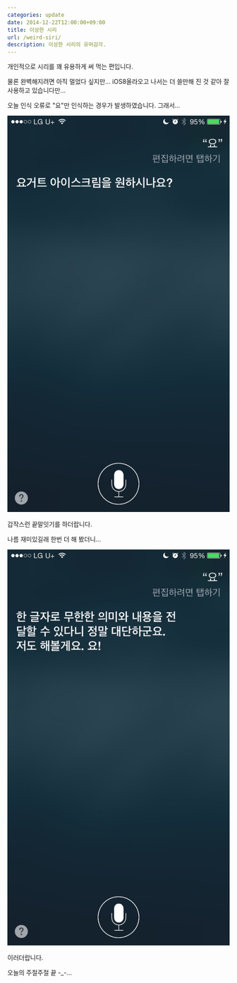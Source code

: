 ```yaml
---
categories: update
date: 2014-12-22T12:00:00+09:00
title: 이상한 시리
url: /weird-siri/
description: 이상한 시리의 유머감각.
---
```


개인적으로 시리를 꽤 유용하게 써 먹는 편입니다.

물론 완벽해지려면 아직 멀었다 싶지만... iOS8올라오고 나서는 더 쓸만해 진 것 같아 잘 사용하고 있습니다만...

오늘 인식 오류로 "요"만 인식하는 경우가 발생하였습니다. 그래서...

![Yo](01.jpg)

갑작스런 끝말잇기를 하더랍니다.

나름 재미있길래 한번 더 해 봤더니...

![Yo](02.jpg)

이러더랍니다.

오늘의 주절주절 끝 -\_-...
